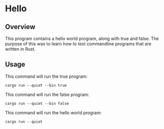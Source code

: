# Hello

## Overview

This program contains a hello world program, along with true and false. The
purpose of this was to learn how to test commandline programs that are written
in Rust.

## Usage

This command will run the true program:

```
cargo run --quiet --bin true
```

This command will run the false program:

```
cargo run --quiet --bin false
```

This command will run the hello world program:

```
cargo run --quiet
```
